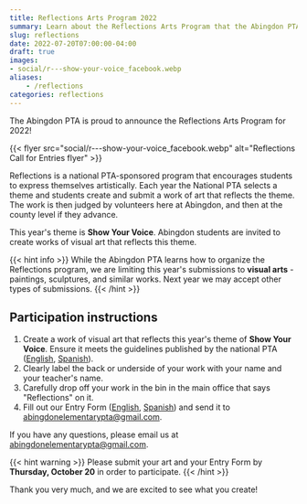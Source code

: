 ```yaml
--- 
title: Reflections Arts Program 2022
summary: Learn about the Reflections Arts Program that the Abingdon PTA is organizing this fall.
slug: reflections
date: 2022-07-20T07:00:00-04:00
draft: true
images:
- social/r---show-your-voice_facebook.webp
aliases:
    - /reflections
categories: reflections
---
```


The Abingdon PTA is proud to announce the Reflections Arts Program for 2022!

{{< flyer src="social/r---show-your-voice_facebook.webp" alt="Reflections Call for Entries flyer" >}}

Reflections is a national PTA-sponsored program that encourages students to express themselves artistically. Each year the National PTA selects a theme and students create and submit a work of art that reflects the theme. The work is then judged by volunteers here at Abingdon, and then at the county level if they advance.

This year's theme is **Show Your Voice**. Abingdon students are invited to create works of visual art that reflects this theme.

{{< hint info >}}
While the Abingdon PTA learns how to organize the Reflections program, we are limiting this year's submissions to **visual arts** - paintings, sculptures, and similar works. Next year we may accept other types of submissions.
{{< /hint >}}

## Participation instructions

1. Create a work of visual art that reflects this year's theme of **Show Your Voice**. Ensure it meets the guidelines published by the national PTA ([English](guides/English/visual-arts-category-guidelines_reflections.pdf), [Spanish](guides/Spanish/visual-arts-cat-guidelines_reflections-es.pdf)).
1. Clearly label the back or underside of your work with your name and your teacher's name.
1. Carefully drop off your work in the bin in the main office that says "Reflections" on it.
1. Fill out our Entry Form ([English](forms/fillable-form_local-leader-partial.pdf), [Spanish](forms/fillable-form_local-leader---es-partial.pdf)) and send it to abingdonelementarypta@gmail.com.

If you have any questions, please email us at abingdonelementarypta@gmail.com.

{{< hint warning >}}
Please submit your art and your Entry Form by **Thursday, October 20** in order to participate.
{{< /hint >}}

Thank you very much, and we are excited to see what you create!